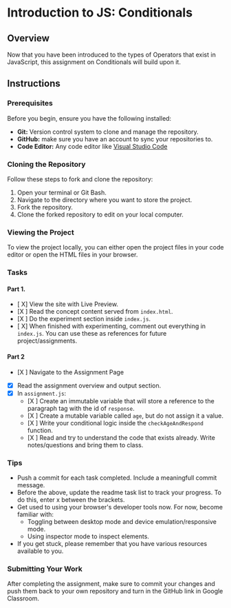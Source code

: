 # Introduction to JS: Conditionals

## Overview
Now that you have been introduced to the types of Operators that exist in JavaScript, this assignment on Conditionals will build upon it. 

## Instructions

### Prerequisites

Before you begin, ensure you have the following installed:

- **Git:** Version control system to clone and manage the repository.
- **GitHub:** make sure you have an account to sync your repositories to.
- **Code Editor:** Any code editor like [Visual Studio Code](https://code.visualstudio.com/)

### Cloning the Repository

Follow these steps to fork and clone the repository:

1. Open your terminal or Git Bash.
2. Navigate to the directory where you want to store the project.
3. Fork the repository.
4. Clone the forked repository to edit on your local computer.

### Viewing the Project

To view the project locally, you can either open the project files in your code editor or open the HTML files in your browser.

### Tasks

#### Part 1.

- [ X] View the site with Live Preview.
- [X ] Read the concept content served from `index.html`.
- [X ] Do the experiment section inside `index.js`.
- [ X] When finished with experimenting, comment out everything in `index.js`. You can use these as references for future project/assignments.

#### Part 2

- [X ] Navigate to the Assignment Page
- [X] Read the assignment overview and output section.
- [X]
  In `assignment.js`:
    - [X ] Create an immutable variable that will store a reference to the paragraph tag with the id of `response`.
    - [X ] Create a mutable variable called `age`, but do not assign it a value.
    - [X ] Write your conditional logic inside the `checkAgeAndRespond` function.
    - [X ] Read and try to understand the code that exists already. Write notes/questions and bring them to class.


### Tips
- Push a commit for each task completed. Include a meaningfull commit message.
- Before the above, update the readme task list to track your progress. To do this, enter x between the brackets.
- Get used to using your browser's developer tools now. For now, become familiar with: 
    - Toggling between desktop mode and device emulation/responsive mode.
    - Using inspector mode to inspect elements.
- If you get stuck, please remember that you have various resources available to you.


### Submitting Your Work

After completing the assignment, make sure to commit your changes and push them back to your own repository and turn in the GitHub link in Google Classroom.